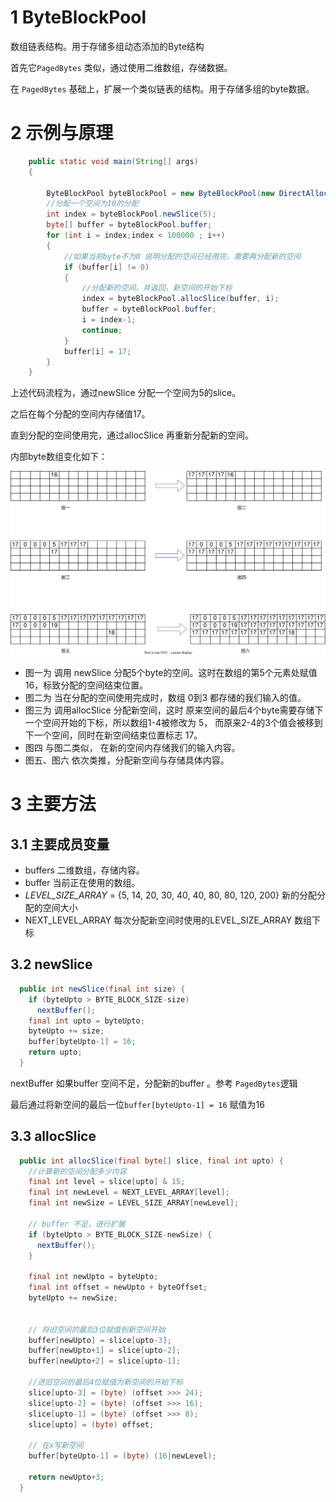 # 1 ByteBlockPool

数组链表结构。用于存储多组动态添加的Byte结构

首先它`PagedBytes` 类似，通过使用二维数组，存储数据。

在 `PagedBytes` 基础上，扩展一个类似链表的结构。用于存储多组的byte数据。



# 2 示例与原理

```java
    public static void main(String[] args)
    {

        ByteBlockPool byteBlockPool = new ByteBlockPool(new DirectAllocator());
        //分配一个空间为10的分配
        int index = byteBlockPool.newSlice(5);
        byte[] buffer = byteBlockPool.buffer;
        for (int i = index;index < 100000 ; i++)
        {
            //如果当前byte不为0 说明分配的空间已经用完，需要再分配新的空间
            if (buffer[i] != 0)
            {
                //分配新的空间，并返回，新空间的开始下标
                index = byteBlockPool.allocSlice(buffer, i);
                buffer = byteBlockPool.buffer;
                i = index-1;
                continue;
            }
            buffer[i] = 17;
        }
    }
```

上述代码流程为，通过newSlice 分配一个空间为5的slice。 

之后在每个分配的空间内存储值17。

直到分配的空间使用完，通过allocSlice 再重新分配新的空间。



内部byte数组变化如下：





![ByteBlocPool](ByteBlocPool.svg)



- 图一为 调用 newSlice 分配5个byte的空间。这时在数组的第5个元素处赋值16，标致分配的空间结束位置。
- 图二为 当在分配的空间使用完成时，数组 0到3 都存储的我们输入的值。
- 图三为 调用allocSlice 分配新空间，这时 原来空间的最后4个byte需要存储下一个空间开始的下标，所以数组1-4被修改为 5， 而原来2-4的3个值会被移到下一个空间，同时在新空间结束位置标志 17。
- 图四 与图二类似， 在新的空间内存储我们的输入内容。
- 图五、图六 依次类推，分配新空间与存储具体内容。



# 3 主要方法

## 3.1 主要成员变量

- buffers 二维数组，存储内容。
- buffer 当前正在使用的数组。
- *LEVEL_SIZE_ARRAY* = {5, 14, 20, 30, 40, 40, 80, 80, 120, 200} 新的分配分配的空间大小
- NEXT_LEVEL_ARRAY 每次分配新空间时使用的LEVEL_SIZE_ARRAY 数组下标



## 3.2 newSlice

```java
  public int newSlice(final int size) {
    if (byteUpto > BYTE_BLOCK_SIZE-size)
      nextBuffer();
    final int upto = byteUpto;
    byteUpto += size;
    buffer[byteUpto-1] = 16;
    return upto;
  }
```

nextBuffer 如果buffer 空间不足，分配新的buffer 。参考 `PagedBytes`逻辑

最后通过将新空间的最后一位`buffer[byteUpto-1] = 16` 赋值为16



## 3.3 allocSlice

```java
  public int allocSlice(final byte[] slice, final int upto) {
	//计算新的空间分配多少内容
    final int level = slice[upto] & 15;
    final int newLevel = NEXT_LEVEL_ARRAY[level];
    final int newSize = LEVEL_SIZE_ARRAY[newLevel];

    // buffer 不足，进行扩展
    if (byteUpto > BYTE_BLOCK_SIZE-newSize) {
      nextBuffer();
    }

    final int newUpto = byteUpto;
    final int offset = newUpto + byteOffset;
    byteUpto += newSize;

   
    // 将旧空间的最后3位赋值到新空间开始
    buffer[newUpto] = slice[upto-3];
    buffer[newUpto+1] = slice[upto-2];
    buffer[newUpto+2] = slice[upto-1];

    //进旧空间的最后4位赋值为新空间的开始下标
    slice[upto-3] = (byte) (offset >>> 24);
    slice[upto-2] = (byte) (offset >>> 16);
    slice[upto-1] = (byte) (offset >>> 8);
    slice[upto] = (byte) offset;
        
    // 在x写新空间
    buffer[byteUpto-1] = (byte) (16|newLevel);

    return newUpto+3;
  }

```

